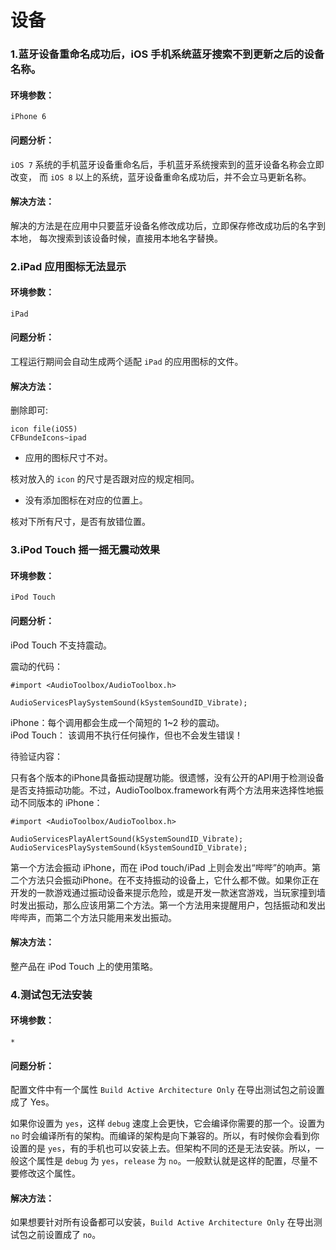 # 设备


### 1.蓝牙设备重命名成功后，iOS 手机系统蓝牙搜索不到更新之后的设备名称。

#### 环境参数：

```
iPhone 6
```

#### 问题分析：

`iOS 7` 系统的手机蓝牙设备重命名后，手机蓝牙系统搜索到的蓝牙设备名称会立即改变，
而 `iOS 8` 以上的系统，蓝牙设备重命名成功后，并不会立马更新名称。

#### 解决方法：

解决的方法是在应用中只要蓝牙设备名修改成功后，立即保存修改成功后的名字到本地，
每次搜索到该设备时候，直接用本地名字替换。

### 2.iPad 应用图标无法显示

#### 环境参数：

```
iPad
```

#### 问题分析：

工程运行期间会自动生成两个适配 `iPad` 的应用图标的文件。

#### 解决方法：

删除即可:

```
icon file(iOS5)
CFBundeIcons~ipad

```
+ 应用的图标尺寸不对。

核对放入的 `icon` 的尺寸是否跟对应的规定相同。

+ 没有添加图标在对应的位置上。

核对下所有尺寸，是否有放错位置。

### 3.iPod Touch 摇一摇无震动效果

#### 环境参数：

```
iPod Touch
```

#### 问题分析：

iPod Touch 不支持震动。

震动的代码：

```
#import <AudioToolbox/AudioToolbox.h>

AudioServicesPlaySystemSound(kSystemSoundID_Vibrate);   
```

iPhone：每个调用都会生成一个简短的 1~2 秒的震动。   
iPod Touch： 该调用不执行任何操作，但也不会发生错误！ 

待验证内容：

只有各个版本的iPhone具备振动提醒功能。很遗憾，没有公开的API用于检测设备是否支持振动功能。不过，AudioToolbox.framework有两个方法用来选择性地振动不同版本的 iPhone：

```
#import <AudioToolbox/AudioToolbox.h>

AudioServicesPlayAlertSound(kSystemSoundID_Vibrate);
AudioServicesPlaySystemSound(kSystemSoundID_Vibrate);
```
第一个方法会振动 iPhone，而在 iPod touch/iPad 上则会发出“哔哔”的响声。第二个方法只会振动iPhone。在不支持振动的设备上，它什么都不做。如果你正在开发的一款游戏通过振动设备来提示危险，或是开发一款迷宫游戏，当玩家撞到墙时发出振动，那么应该用第二个方法。第一个方法用来提醒用户，包括振动和发出哔哔声，而第二个方法只能用来发出振动。


#### 解决方法：

整产品在 iPod Touch 上的使用策略。  

### 4.测试包无法安装

#### 环境参数：

```
*
```

#### 问题分析：

配置文件中有一个属性 `Build Active Architecture Only` 在导出测试包之前设置成了 Yes。

如果你设置为 `yes`，这样 `debug` 速度上会更快，它会编译你需要的那一个。设置为 `no` 时会编译所有的架构。而编译的架构是向下兼容的。所以，有时候你会看到你设置的是 `yes`，有的手机也可以安装上去。但架构不同的还是无法安装。所以，一般这个属性是 `debug` 为 `yes`，`release` 为 `no`。一般默认就是这样的配置，尽量不要修改这个属性。


#### 解决方法：

如果想要针对所有设备都可以安装，`Build Active Architecture Only` 在导出测试包之前设置成了 `no`。
